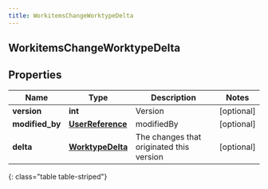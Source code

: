 ```yaml
---
title: WorkitemsChangeWorktypeDelta
---
```

## WorkitemsChangeWorktypeDelta

## Properties

|Name | Type | Description | Notes|
|------------ | ------------- | ------------- | -------------|
| **version** | **int** | Version | [optional] |
| **modified_by** | [**UserReference**](UserReference.html) | modifiedBy | [optional] |
| **delta** | [**WorktypeDelta**](WorktypeDelta.html) | The changes that originated this version | [optional] |
{: class="table table-striped"}


